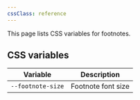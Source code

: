```yaml
---
cssClass: reference
---
```


This page lists CSS variables for footnotes.

## CSS variables

| Variable          | Description        |
| ----------------- | ------------------ |
| `--footnote-size` | Footnote font size |
